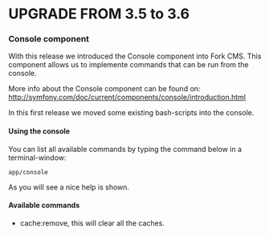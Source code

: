 UPGRADE FROM 3.5 to 3.6
=======================

### Console component

With this release we introduced the Console component into Fork CMS. This
component allows us to implemente commands that can be run from the console.

More info about the Console component can be found on:
http://symfony.com/doc/current/components/console/introduction.html

In this first release we moved some existing bash-scripts into the console.

#### Using the console

You can list all available commands by typing the command below in a
terminal-window:

	app/console

As you will see a nice help is shown.

#### Available commands

* cache:remove, this will clear all the caches.